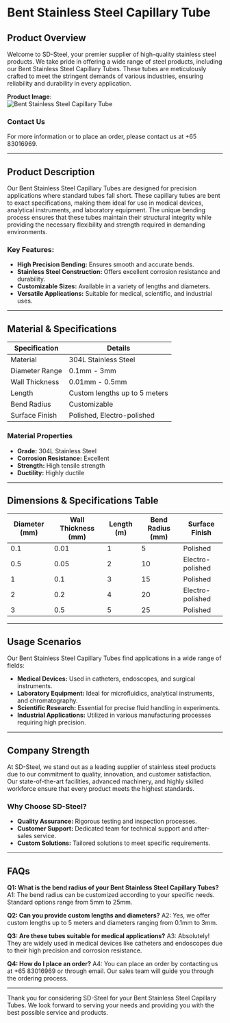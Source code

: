 # Bent Stainless Steel Capillary Tube

## Product Overview

Welcome to SD-Steel, your premier supplier of high-quality stainless steel products. We take pride in offering a wide range of steel products, including our Bent Stainless Steel Capillary Tubes. These tubes are meticulously crafted to meet the stringent demands of various industries, ensuring reliability and durability in every application.

**Product Image**:  
![Bent Stainless Steel Capillary Tube](https://github.com/user-attachments/assets/2567258e-e124-4816-932d-1809bd27ef0b)

### Contact Us
For more information or to place an order, please contact us at +65 83016969.

---

## Product Description

Our Bent Stainless Steel Capillary Tubes are designed for precision applications where standard tubes fall short. These capillary tubes are bent to exact specifications, making them ideal for use in medical devices, analytical instruments, and laboratory equipment. The unique bending process ensures that these tubes maintain their structural integrity while providing the necessary flexibility and strength required in demanding environments.

### Key Features:
- **High Precision Bending:** Ensures smooth and accurate bends.
- **Stainless Steel Construction:** Offers excellent corrosion resistance and durability.
- **Customizable Sizes:** Available in a variety of lengths and diameters.
- **Versatile Applications:** Suitable for medical, scientific, and industrial uses.

---

## Material & Specifications

| Specification       | Details                       |
|---------------------|-------------------------------|
| Material            | 304L Stainless Steel          |
| Diameter Range      | 0.1mm - 3mm                   |
| Wall Thickness      | 0.01mm - 0.5mm                |
| Length              | Custom lengths up to 5 meters |
| Bend Radius         | Customizable                  |
| Surface Finish      | Polished, Electro-polished    |

### Material Properties
- **Grade:** 304L Stainless Steel
- **Corrosion Resistance:** Excellent
- **Strength:** High tensile strength
- **Ductility:** Highly ductile

---

## Dimensions & Specifications Table

| Diameter (mm) | Wall Thickness (mm) | Length (m) | Bend Radius (mm) | Surface Finish     |
|---------------|---------------------|------------|------------------|--------------------|
| 0.1           | 0.01                | 1          | 5                | Polished           |
| 0.5           | 0.05                | 2          | 10               | Electro-polished   |
| 1             | 0.1                 | 3          | 15               | Polished           |
| 2             | 0.2                 | 4          | 20               | Electro-polished   |
| 3             | 0.5                 | 5          | 25               | Polished           |

---

## Usage Scenarios

Our Bent Stainless Steel Capillary Tubes find applications in a wide range of fields:

- **Medical Devices:** Used in catheters, endoscopes, and surgical instruments.
- **Laboratory Equipment:** Ideal for microfluidics, analytical instruments, and chromatography.
- **Scientific Research:** Essential for precise fluid handling in experiments.
- **Industrial Applications:** Utilized in various manufacturing processes requiring high precision.

---

## Company Strength

At SD-Steel, we stand out as a leading supplier of stainless steel products due to our commitment to quality, innovation, and customer satisfaction. Our state-of-the-art facilities, advanced machinery, and highly skilled workforce ensure that every product meets the highest standards.

### Why Choose SD-Steel?
- **Quality Assurance:** Rigorous testing and inspection processes.
- **Customer Support:** Dedicated team for technical support and after-sales service.
- **Custom Solutions:** Tailored solutions to meet specific requirements.

---

## FAQs

**Q1: What is the bend radius of your Bent Stainless Steel Capillary Tubes?**
A1: The bend radius can be customized according to your specific needs. Standard options range from 5mm to 25mm.

**Q2: Can you provide custom lengths and diameters?**
A2: Yes, we offer custom lengths up to 5 meters and diameters ranging from 0.1mm to 3mm.

**Q3: Are these tubes suitable for medical applications?**
A3: Absolutely! They are widely used in medical devices like catheters and endoscopes due to their high precision and corrosion resistance.

**Q4: How do I place an order?**
A4: You can place an order by contacting us at +65 83016969 or through email. Our sales team will guide you through the ordering process.

---

Thank you for considering SD-Steel for your Bent Stainless Steel Capillary Tubes. We look forward to serving your needs and providing you with the best possible service and products.